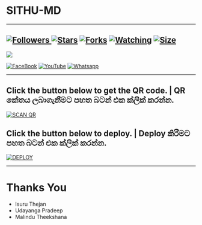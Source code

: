 # SITHU-MD

***

<a href="https://github.com/Sithuwa/SITHU-MD"><img title="Followers" src="https://img.shields.io/github/followers/Sithuwa?e=flat-square">
<a href="https://github.com/Sithuwa/SITHU-MD/stargazers/"><img title="Stars" src="https://img.shields.io/github/stars/Sithuwa/SITHU-MD?color=blue&style=flat-square"></a>
<a href="https://github.com/Sithuwa/SITHU-MD/network/members"><img title="Forks" src="https://img.shields.io/github/forks/Sithuwa/SITHU-MD?color=red&style=flat-square"></a>
<a href="https://github.com/Sithuwa/SITHU-MD/watchers"><img title="Watching" src="https://img.shields.io/github/watchers/Sithuwa/SITHU-MD?label=Watchers&color=blue&style=flat-square"></a>
<a href="https://github.com/Sithuwa/SITHU-MD"><img title="Size" src="https://img.shields.io/github/repo-size/Sithuwa/SITHU-MD?style=flat-square&color=green"></a>
---
<a align="center"><img src="https://profile-counter.glitch.me/SITHU-MD/count.svg" /></a>

<a href="https://m.facebook.com/100049977400815/"><img alt="FaceBook" src="https://img.shields.io/badge/-FaceBook%20-lightgrey?style=for-the-badge&logo=facebook&logoColor=blue"/></a>
<a href="https://www.youtube.com/channel/UCVwddJDhIDa4FaWM717xaAQ"><img alt="YouTube" src="https://img.shields.io/badge/-YouTube%20-lightgrey?style=for-the-badge&logo=YouTube&logoColor=red"/></a>
<a href="https://chat.whatsapp.com/H0FUK41cUp8D2Up9BGI8Ji"><img alt="Whatsapp" src="https://img.shields.io/badge/-Whatsapp%20-lightgrey?style=for-the-badge&logo=Whatsapp&logoColor=Green"/></a>

***
## Click the button below to get the QR code. | QR කේතය ලබාගැනීමට පහත බටන් එක ක්ලික් කරන්න.

<a href='https://qrsithu-db7e1abfc385.herokuapp.com/' target="_blank"><img alt='SCAN QR' src='https://img.shields.io/badge/Scan_qr-100000?style=for-the-badge&logo=scan&logoColor=white&labelColor=black&color=black'/></a>

## Click the button below to deploy. | Deploy කිරීමට පහත බටන් එක ක්ලික් කරන්න.

<a href='https://sithu-md1-aa6fe1391c0b.herokuapp.com/' target="_blank"><img alt='DEPLOY' src='https://img.shields.io/badge/Deploy-100000?style=for-the-badge&logo=scan&logoColor=white&labelColor=black&color=black'/></a>

***

# Thanks You
* Isuru Thejan
* Udayanga Pradeep
* Malindu Theekshana


